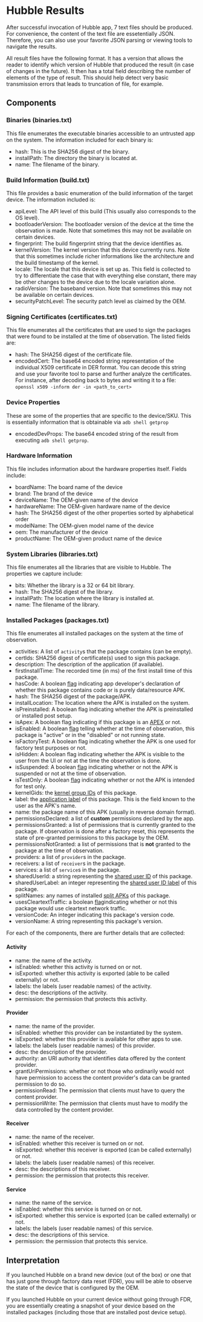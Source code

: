 # Hubble Results
After successful invocation of Hubble app, 7 text files should be produced. For
convenience, the content of the text file are essetentially JSON. Therefore, you
can also use your favorite JSON parsing or viewing tools to navigate the results.

All result files have the following format. It has a version that allows the
reader to identify which version of Hubble that produced the result (in case of
changes in the future). It then has a total field describing the number of
elements of the type of result. This should help detect very basic transmission
errors that leads to truncation of file, for example.

## Components
### Binaries (binaries.txt)
This file enumerates the executable binaries accessible to an untrusted app on
the system. The information included for each binary is:

- hash: This is the SHA256 digest of the binary.
- installPath: The directory the binary is located at.
- name: The filename of the binary.

### Build Information (build.txt)
This file provides a basic enumeration of the build information of the target
device. The information included is:

- apiLevel: The API level of this build (This usually also corresponds to the
OS level).
- bootloaderVersion: The bootloader version of the device at the time the
observation is made. Note that sometimes this may not be available on certain
devices.
- fingerprint: The build fingerprint string that the device identifies as.
- kernelVersion: The kernel version that this device currently runs. Note that
this sometimes include richer informations like the architecture and the build
timestamp of the kernel.
- locale: The locale that this device is set up as. This field is collected to
try to differentiate the case that with everything else constant, there may be
other changes to the device due to the locale variation alone.
- radioVersion: The baseband version. Note that sometimes this may not be
available on certain devices.
- securityPatchLevel: The security patch level as claimed by the OEM.

### Signing Certificates (certificates.txt)
This file enumerates all the certificates that are used to sign the packages
that were found to be installed at the time of observation. The listed fields
are:

- hash: The SHA256 digest of the certificate file.
- encodedCert: The base64 encoded string representation of the individual X509
certificate in DER format. You can decode this string and use your favorite tool
to parse and further analyze the certificates. For instance, after decoding back
to bytes and writing it to a file:<br/>
`openssl x509 -inform der -in <path_to_cert>`

### Device Properties
These are some of the properties that are specific to the device/SKU. This is
essentially information that is obtainable via `adb shell getprop`

- encodedDevProps: The base64 encoded string of the result from executing `adb
shell getprop`.

### Hardware Information
This file includes information about the hardware properties itself. Fields
include:

- boardName: The board name of the device
- brand: The brand of the device
- deviceName: The OEM-given name of the device
- hardwareName: The OEM-given hardware name of the device
- hash: The SHA256 digest of the other properties sorted by alphabetical order
- modelName: The OEM-given model name of the device
- oem: The manufacturer of the device
- productName: The OEM-given product name of the device

### System Libraries (libraries.txt)
This file enumerates all the libraries that are visible to Hubble. The properties
we capture include:

- bits: Whether the library is a 32 or 64 bit library.
- hash: The SHA256 digest of the library.
- installPath: The location where the library is installed at.
- name: The filename of the library.

### Installed Packages (packages.txt)
This file enumerates all installed packages on the system at the time of
observation.

- activities: A list of `activity`s that the package contains (can be empty).
- certIds: SHA256 digest of certificate(s) used to sign this package.
- description: The description of the application (if available).
- firstInstallTime: The recorded time (in ms) of the first install time of this
package.
- hasCode: A boolean [flag](https://developer.android.com/reference/android/content/pm/ApplicationInfo.html#FLAG_HAS_CODE)
indicating app developer's declaration of whether this package contains code or
is purely data/resource APK.
- hash: The SHA256 digest of the package/APK.
- installLocation: The location where the APK is installed on the system.
- isPreinstalled: A boolean flag indicating whether the APK is preinstalled or
installed post setup.
- isApex: A boolean flag indicating if this package is an [APEX](https://source.android.com/devices/tech/ota/apex) or not.
- isEnabled: A boolean [flag](https://developer.android.com/reference/android/content/pm/ApplicationInfo.html#enabled)
telling whether at the time of observation, this package is "active" or in the
"disabled" or not running state.
- isFactoryTest: A boolean flag indicating whether the APK is one used for
factory test purposes or not.
- isHidden: A boolean flag indicating whether the APK is visible to the user
from the UI or not at the time the observation is done.
- isSuspended: A boolean [flag](https://developer.android.com/reference/android/content/pm/ApplicationInfo.html#FLAG_SUSPENDED) indicating whether or not the APK is suspended or not at the time of observation.
- isTestOnly: A boolean [flag](https://developer.android.com/reference/android/content/pm/ApplicationInfo.html#FLAG_TEST_ONLY) indicating whether or not the APK is intended for
test only.
- kernelGids: the [kernel group IDs](https://developer.android.com/reference/android/content/pm/PackageInfo.html#gids)
of this package.
- label: the [application label](https://developer.android.com/reference/android/content/pm/PackageManager#getApplicationLabel(android.content.pm.ApplicationInfo)) of this package. This is the field known to
the user as the APK's name.
- name: the package name of this APK (usually in reverse domain format).
- permissionsDeclared: a list of **custom** permissions declared by the app.
- permissionsGranted: a list of permissions that is currently granted to the
package. If observation is done after a factory reset, this represents the state
of pre-granted permissions to this package by the OEM.
- permissionsNotGranted: a list of permissions that is **not** granted to the
package at the time of observation.
- providers: a list of `provider`s in the package.
- receivers: a list of `receiver`s in the package.
- services: a list of `service`s in the package.
- sharedUserId: a string representing the [shared user ID](https://developer.android.com/reference/android/content/pm/PackageInfo.html#sharedUserId) of this package.
- sharedUserLabel: an integer representing the [shared user ID label](https://developer.android.com/reference/android/content/pm/PackageInfo.html#sharedUserLabel) of this
package.
- splitNames: any names of installed [split APKs](https://developer.android.com/reference/android/content/pm/PackageInfo#splitNames)
of this package.
- usesCleartextTraffic: a boolean [flag](https://developer.android.com/reference/android/content/pm/ApplicationInfo.html#FLAG_USES_CLEARTEXT_TRAFFIC)indicating whether or not this
package would use cleartext network traffic.
- versionCode: An integer indicating this package's version code.
- versionName: A string representing this package's version.

For each of the components, there are further details that are collected:
#### Activity
- name: the name of the activity.
- isEnabled: whether this activity is turned on or not.
- isExported: whether this activity is exported (able to be called externally)
or not.
- labels: the labels (user readable names) of the activity.
- desc: the descriptions of the activity.
- permission: the permission that protects this activity.

#### Provider
- name: the name of the provider.
- isEnabled: whether this provider can be instantiated by the system.
- isExported: whether this provider is available for other apps to use.
- labels: the labels (user readable names) of this provider.
- desc: the description of the provider.
- authority: an URI authority that identifies data offered by the content
provider.
- grantUriPermissions: whether or not those who ordinarily would not have
permission to access the content provider's data can be granted permission to do
so.
- permissionRead: The permission that clients must have to query the content
provider.
- permissionWrite: The permission that clients must have to modify the data
controlled by the content provider.

#### Receiver
- name: the name of the receiver.
- isEnabled: whether this receiver is turned on or not.
- isExported: whether this receiver is exported (can be called externally) or
not.
- labels: the labels (user readable names) of this receiver.
- desc: the descriptions of this receiver.
- permission: the permission that protects this receiver.

#### Service
- name: the name of the service.
- isEnabled: whether this service is turned on or not.
- isExported: whether this service is exported (can be called externally) or
not.
- labels: the labels (user readable names) of this service.
- desc: the descriptions of this service.
- permission: the permission that protects this service.

## Interpretation
If you launched Hubble on a brand new device (out of the box) or one that has
just gone through factory data reset (FDR), you will be able to observe the
state of the device that is configured by the OEM.

If you launched Hubble on your current device without going through FDR, you
are essentially creating a snapshot of your device based on the installed
packages (including those that are installed post device setup).